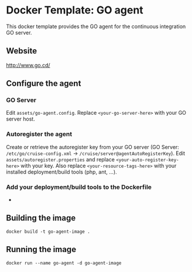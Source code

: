 # Docker Template: GO agent

This docker template provides the GO agent for the continuous integration GO server.

## Website
http://www.go.cd/

## Configure the agent
### GO Server
Edit `assets/go-agent.config`. Replace `<your-go-server-here>` with your GO server host.
### Autoregister the agent
Create or retrieve the autoregister key from your GO server (GO Server: `/etc/go/cruise-config.xml` -> `/cruise/server@agentAutoRegisterKey`). Edit `assets/autoregister.properties` and replace `<your-auto-register-key-here>` with your key. Also replace `<your-resource-tags-here>` with your installed  deployment/build tools (php, ant, ...).
### Add your deployment/build tools to the Dockerfile
-

## Building the image
`docker build -t go-agent-image .`

## Running the image
`docker run --name go-agent -d go-agent-image`